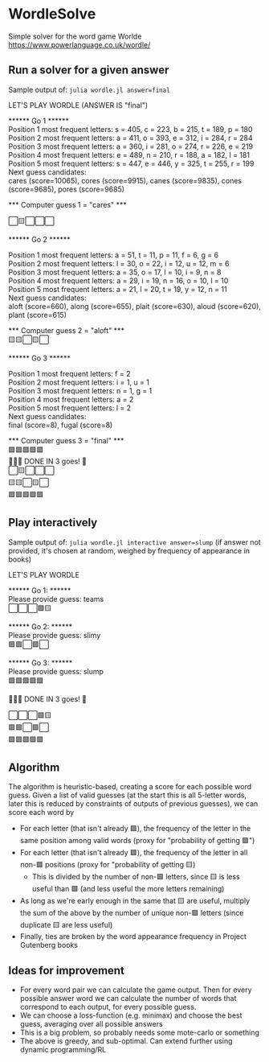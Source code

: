 # WordleSolve
Simple solver for the word game Worlde https://www.powerlanguage.co.uk/wordle/

## Run a solver for a given answer
Sample output of: `julia wordle.jl answer=final`

LET'S PLAY WORDLE (ANSWER IS "final")

 ****** Go 1 ****** \
Position 1 most frequent letters: s = 405, c = 223, b = 215, t = 189, p = 180\
Position 2 most frequent letters: a = 411, o = 393, e = 312, i = 284, r = 284\
Position 3 most frequent letters: a = 360, i = 281, o = 274, r = 226, e = 219\
Position 4 most frequent letters: e = 489, n = 210, r = 188, a = 182, l = 181\
Position 5 most frequent letters: s = 447, e = 446, y = 325, t = 255, r = 199\
Next guess candidates:\
cares (score=10065), cores (score=9915), canes (score=9835), cones (score=9685), pores (score=9685)

*** Computer guess 1 = "cares" ***
            
⬜🟨⬜⬜⬜


 ****** Go 2 ******
 
Position 1 most frequent letters: a = 51, t = 11, p = 11, f = 6, g = 6\
Position 2 most frequent letters: l = 30, o = 22, i = 12, u = 12, m = 6\
Position 3 most frequent letters: a = 35, o = 17, l = 10, i = 9, n = 8\
Position 4 most frequent letters: a = 29, i = 19, n = 16, o = 10, l = 10\
Position 5 most frequent letters: a = 21, l = 20, t = 19, y = 12, n = 11\
Next guess candidates:\
aloft (score=660), along (score=655), plait (score=630), aloud (score=620), plant (score=615)

*** Computer guess 2 = "aloft" *** \
🟨🟨⬜🟨⬜

 ****** Go 3 ******
 
Position 1 most frequent letters: f = 2\
Position 2 most frequent letters: i = 1, u = 1\
Position 3 most frequent letters: n = 1, g = 1\
Position 4 most frequent letters: a = 2\
Position 5 most frequent letters: l = 2\
Next guess candidates:\
final (score=8), fugal (score=8)

*** Computer guess 3 = "final" *** \
🟩🟩🟩🟩🟩\
🎉🍾🎊 DONE IN 3 goes! 👏\
⬜🟨⬜⬜⬜\
🟨🟨⬜🟨⬜\
🟩🟩🟩🟩🟩

## Play interactively
Sample output of: `julia wordle.jl interactive answer=slump` (if answer not provided, it's chosen at random, weighed by frequency of appearance in books)

LET'S PLAY WORDLE

 ****** Go 1: ****** \
Please provide guess: teams\
⬜⬜⬜🟩🟨

 ****** Go 2: ****** \
Please provide guess: slimy\
🟩🟩⬜🟩⬜

 ****** Go 3: ****** \
Please provide guess: slump\
🟩🟩🟩🟩🟩

🎉🍾🎊 DONE IN 3 goes! 👏

⬜⬜⬜🟩🟨\
🟩🟩⬜🟩⬜\
🟩🟩🟩🟩🟩

## Algorithm
The algorithm is heuristic-based, creating a score for each possible word guess.
Given a list of valid guesses (at the start this is all 5-letter words, later this is reduced by constraints of outputs of previous guesses), we can score
each word by
* For each letter (that isn't already 🟩), the frequency of the letter in the same position among valid words (proxy for "probability of getting 🟩")
* For each letter (that isn't already 🟩), the frequency of the letter in all non-🟩 positions (proxy for "probability of getting 🟨)
    * This is divided by the number of non-🟩 letters, since 🟨 is less useful than 🟩 (and less useful the more letters remaining)
* As long as we're early enough in the same that 🟨 are useful, multiply the sum of the above by the number of unique non-🟩 letters (since duplicate 🟨 are less useful)
* Finally, ties are broken by the word appearance frequency in Project Gutenberg books

## Ideas for improvement
* For every word pair we can calculate the game output. Then for every possible answer word we can calculate the number of words that correspond to each output, for every possible guess.
* We can choose a loss-function (e.g. minimax) and choose the best guess, averaging over all possible answers
* This is a big problem, so probably needs some mote-carlo or something
* The above is greedy, and sub-optimal. Can extend further using dynamic programming/RL
